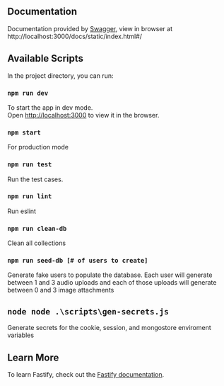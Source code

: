 ## Documentation
Documentation provided by [Swagger](https://github.com/fastify/fastify-swagger), view in browser at http://localhost:3000/docs/static/index.html#/

## Available Scripts

In the project directory, you can run:

### `npm run dev`

To start the app in dev mode.\
Open [http://localhost:3000](http://localhost:3000) to view it in the browser.

### `npm start`

For production mode

### `npm run test`

Run the test cases.

### `npm run lint`

Run eslint

### `npm run clean-db`

Clean all collections

### `npm run seed-db [# of users to create]`

Generate fake users to populate the database. Each user will generate  between 1 and 3 audio uploads and each of those uploads will generate between 0 and 3 image attachments

## `node node .\scripts\gen-secrets.js`

Generate secrets for the cookie, session, and mongostore enviroment variables 

## Learn More

To learn Fastify, check out the [Fastify documentation](https://www.fastify.io/docs/latest/).
